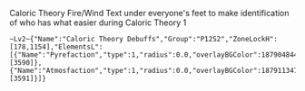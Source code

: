 Caloric Theory Fire/Wind Text under everyone's feet to make identification  of who has what easier during Caloric Theory 1
```
~Lv2~{"Name":"Caloric Theory Debuffs","Group":"P12S2","ZoneLockH":[178,1154],"ElementsL":[{"Name":"Pyrefaction","type":1,"radius":0.0,"overlayBGColor":1879048447,"overlayFScale":2.5,"overlayText":"Fire","refActorName":"*","refActorRequireBuff":true,"refActorBuffId":[3590]},{"Name":"Atmosfaction","type":1,"radius":0.0,"overlayBGColor":1879113474,"overlayFScale":2.5,"overlayText":"Wind","refActorName":"*","refActorRequireBuff":true,"refActorBuffId":[3591]}]}
```
